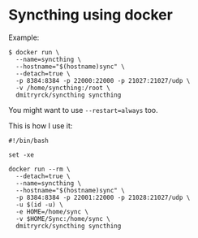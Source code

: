 # Syncthing using docker

Example:

```terminal
$ docker run \
  --name=syncthing \
  --hostname="$(hostname)sync" \
  --detach=true \
  -p 8384:8384 -p 22000:22000 -p 21027:21027/udp \
  -v /home/syncthing:/root \
  dmitryrck/syncthing syncthing
```

You might want to use `--restart=always` too.

This is how I use it:

```terminal
#!/bin/bash

set -xe

docker run --rm \
  --detach=true \
  --name=syncthing \
  --hostname="$(hostname)sync" \
  -p 8384:8384 -p 22001:22000 -p 21028:21027/udp \
  -u $(id -u) \
  -e HOME=/home/sync \
  -v $HOME/Sync:/home/sync \
  dmitryrck/syncthing syncthing
```
